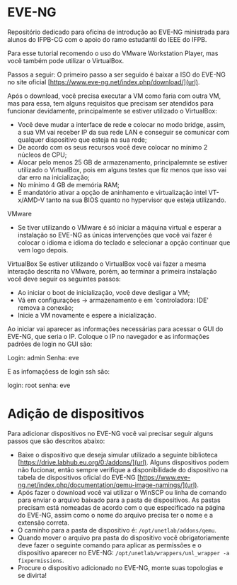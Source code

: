 # EVE-NG
Repositório dedicado para oficina de introdução ao EVE-NG ministrada para alunos do IFPB-CG com o apoio do ramo estudantil do IEEE do IFPB.

Para esse tutorial recomendo o uso do VMware Workstation Player, mas você também pode utilizar o VirtualBox.

Passos a seguir:
O primeiro passo a ser seguido é baixar a ISO do EVE-NG no site oficial
[https://www.eve-ng.net/index.php/download/](url).

Após o download, você precisa executar a VM como faria com outra VM, mas para essa, tem alguns requisitos que precisam ser atendidos para funcionar devidamente, principalmente se estiver utilizado o VirtualBox:
- Você deve mudar a interface de rede e colocar no modo bridge, assim, a sua VM vai receber IP da sua rede LAN e conseguir se comunicar com qualquer dispositivo que esteja na sua rede;
- De acordo com os seus recursos você deve colocar no mínimo 2 núcleos de CPU;
- Alocar pelo menos 25 GB de armazenamento, principalemnte se estiver utilizado o VirtualBox, pois em alguns testes que fiz menos que isso vai dar erro na inicialização;
- No mínimo 4 GB de memória RAM;
- É mandatório ativar a opção de aninhamento e virtualização intel VT-x/AMD-V tanto na sua BIOS quanto no hypervisor que esteja utilizando.

VMware
- Se tiver utilizando o VMware é só iniciar a máquina virtual e esperar a instalação so EVE-NG as únicas intervenções que você vai fazer é colocar o idioma e idioma do teclado e selecionar a opção continuar que vem logo depois.

VirtualBox
Se estiver utilizando o VirtualBox você vai fazer a mesma interação descrita no VMware, porém, ao terminar a primeira instalação você deve seguir os seguintes passos:
-   Ao iniciar o boot de inicialização, você deve desligar a VM;
-   Vá em configurações -> armazenamento e em 'controladora: IDE' remova a conexão;
-   Inicie a VM novamente e espere a inicialização.

Ao iniciar vai aparecer as informações necessárias para acessar o GUI do EVE-NG, que seria o IP. Coloque o IP no navegador e as informações padrões de login no GUI são:

Login: admin 
Senha: eve

E as infomaçõess de login ssh são: 

  login: root 
  senha: eve


# Adição de dispositivos

Para adicionar dispositivos no EVE-NG você vai precisar seguir alguns passos que são descritos abaixo:

- Baixe o dispositivo que deseja simular utilizado a seguinte biblioteca [https://drive.labhub.eu.org/0:/addons/](url).
Alguns dispositivos podem não fucionar, então sempre verifique a disponibilidade do dispositivo na tabela de dispositivos oficial do EVE-NG [https://www.eve-ng.net/index.php/documentation/qemu-image-namings/](url).
- Após fazer o download você vai utilizar o WinSCP ou linha de comando para enviar o arquivo baixado para a pasta de dispositivos. As pastas precisam está nomeadas de acordo com o que especificado na página do EVE-NG, assim como o nome do arquivo precisa ter o nome e a extensão correta.
- O caminho para a pasta de dispositivo é: `/opt/unetlab/addons/qemu`.
- Quando mover o arquivo pra pasta do dispositivo você obrigatoriamente deve fazer o seguinte comando para aplicar as permissões e o dispositivo aparecer no EVE-NG: `/opt/unetlab/wrappers/unl_wrapper -a fixpermissions`.
- Procure o dispositivo adicionado no EVE-NG, monte suas topologias e se divirta!
